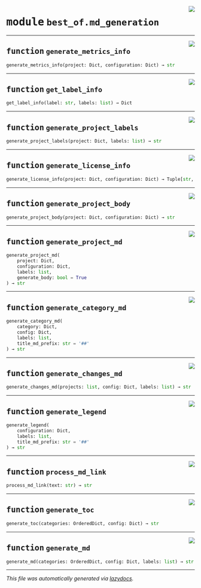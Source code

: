 <!-- markdownlint-disable -->

<a href="https://github.com/best-of-lists/best-of-generator/blob/main/src/best_of/md_generation.py#L0"><img align="right" style="float:right;" src="https://img.shields.io/badge/-source-cccccc?style=flat-square"></a>

# <kbd>module</kbd> `best_of.md_generation`





---

<a href="https://github.com/best-of-lists/best-of-generator/blob/main/src/best_of/md_generation.py#L25"><img align="right" style="float:right;" src="https://img.shields.io/badge/-source-cccccc?style=flat-square"></a>

## <kbd>function</kbd> `generate_metrics_info`

```python
generate_metrics_info(project: Dict, configuration: Dict) → str
```






---

<a href="https://github.com/best-of-lists/best-of-generator/blob/main/src/best_of/md_generation.py#L102"><img align="right" style="float:right;" src="https://img.shields.io/badge/-source-cccccc?style=flat-square"></a>

## <kbd>function</kbd> `get_label_info`

```python
get_label_info(label: str, labels: list) → Dict
```






---

<a href="https://github.com/best-of-lists/best-of-generator/blob/main/src/best_of/md_generation.py#L117"><img align="right" style="float:right;" src="https://img.shields.io/badge/-source-cccccc?style=flat-square"></a>

## <kbd>function</kbd> `generate_project_labels`

```python
generate_project_labels(project: Dict, labels: list) → str
```






---

<a href="https://github.com/best-of-lists/best-of-generator/blob/main/src/best_of/md_generation.py#L155"><img align="right" style="float:right;" src="https://img.shields.io/badge/-source-cccccc?style=flat-square"></a>

## <kbd>function</kbd> `generate_license_info`

```python
generate_license_info(project: Dict, configuration: Dict) → Tuple[str, int]
```






---

<a href="https://github.com/best-of-lists/best-of-generator/blob/main/src/best_of/md_generation.py#L192"><img align="right" style="float:right;" src="https://img.shields.io/badge/-source-cccccc?style=flat-square"></a>

## <kbd>function</kbd> `generate_project_body`

```python
generate_project_body(project: Dict, configuration: Dict) → str
```






---

<a href="https://github.com/best-of-lists/best-of-generator/blob/main/src/best_of/md_generation.py#L223"><img align="right" style="float:right;" src="https://img.shields.io/badge/-source-cccccc?style=flat-square"></a>

## <kbd>function</kbd> `generate_project_md`

```python
generate_project_md(
    project: Dict,
    configuration: Dict,
    labels: list,
    generate_body: bool = True
) → str
```






---

<a href="https://github.com/best-of-lists/best-of-generator/blob/main/src/best_of/md_generation.py#L303"><img align="right" style="float:right;" src="https://img.shields.io/badge/-source-cccccc?style=flat-square"></a>

## <kbd>function</kbd> `generate_category_md`

```python
generate_category_md(
    category: Dict,
    config: Dict,
    labels: list,
    title_md_prefix: str = '##'
) → str
```






---

<a href="https://github.com/best-of-lists/best-of-generator/blob/main/src/best_of/md_generation.py#L346"><img align="right" style="float:right;" src="https://img.shields.io/badge/-source-cccccc?style=flat-square"></a>

## <kbd>function</kbd> `generate_changes_md`

```python
generate_changes_md(projects: list, config: Dict, labels: list) → str
```






---

<a href="https://github.com/best-of-lists/best-of-generator/blob/main/src/best_of/md_generation.py#L399"><img align="right" style="float:right;" src="https://img.shields.io/badge/-source-cccccc?style=flat-square"></a>

## <kbd>function</kbd> `generate_legend`

```python
generate_legend(
    configuration: Dict,
    labels: list,
    title_md_prefix: str = '##'
) → str
```






---

<a href="https://github.com/best-of-lists/best-of-generator/blob/main/src/best_of/md_generation.py#L446"><img align="right" style="float:right;" src="https://img.shields.io/badge/-source-cccccc?style=flat-square"></a>

## <kbd>function</kbd> `process_md_link`

```python
process_md_link(text: str) → str
```






---

<a href="https://github.com/best-of-lists/best-of-generator/blob/main/src/best_of/md_generation.py#L451"><img align="right" style="float:right;" src="https://img.shields.io/badge/-source-cccccc?style=flat-square"></a>

## <kbd>function</kbd> `generate_toc`

```python
generate_toc(categories: OrderedDict, config: Dict) → str
```






---

<a href="https://github.com/best-of-lists/best-of-generator/blob/main/src/best_of/md_generation.py#L479"><img align="right" style="float:right;" src="https://img.shields.io/badge/-source-cccccc?style=flat-square"></a>

## <kbd>function</kbd> `generate_md`

```python
generate_md(categories: OrderedDict, config: Dict, labels: list) → str
```








---

_This file was automatically generated via [lazydocs](https://github.com/ml-tooling/lazydocs)._
